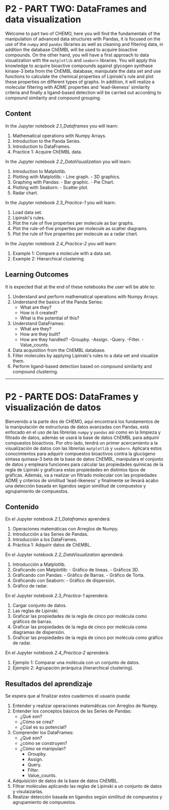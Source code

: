 # P2 - PART TWO: DataFrames and data visualization

Welcome to part two of CHEMO, here you will find the fundamentals of the manipulation of advanced data structures with Pandas, it is focused on the use of the `numpy` and `pandas` libraries as well as cleaning and filtering data, in addition the database ChEMBL will be used to acquire bioactive compounds. On the other hand, you will have a first approach to data visualization with the `matplotlib` and `seaborn` libraries. You will apply this knowledge to acquire bioactive compounds against glycogen synthase kinase-3 beta from the ChEMBL database, manipulate the data set and use functions to calculate the chemical properties of Lipinski's rule and plot these properties on different types of graphs. In addition, it will realize a molecular filtering with ADME properties and 'lead-likeness' similarity criteria and finally a ligand-based detection will be carried out according to compound similarity and compound grouping.


## Content

In the Jupyter notebook *2.1_Dataframes* you will learn:

1. Mathematical operations with Numpy Arrays.
2. Introduction to the Panda Series.
3. Introduction to DataFrames.
4. Practice 1: Acquire ChEMBL data.

In the Jupyter notebook *2.2_DataVisualization* you will learn:

1. Introduction to Matplotlib.
2. Plotting with Matplotlib:
        - Line graph.
        - 3D graphics.
3. Graphing with Pandas:
        - Bar graphic.
        - Pie Chart.
4. Plotting with Seaborn:
        - Scatter plot.
5. Radar chart.

In the Jupyter notebook *2.3_Practice-1* you will learn:

1. Load data set.
2. Lipinski's rules.
3. Plot the rule of five properties per molecule as bar graphs.
4. Plot the rule-of-five properties per molecule as scatter diagrams.
5. Plot the rule of five properties per molecule as a radar chart.

In the Jupyter notebook *2.4_Practice-2* you will learn:

1. Example 1: Compare a molecule with a data set.
2. Example 2: Hierarchical clustering.


## Learning Outcomes

It is expected that at the end of these notebooks the user will be able to:

1. Understand and perform mathematical operations with Numpy Arrays.
2. Understand the basics of the Panda Series:
    - What are they?
    - How is it created?
    - What is the potential of this?
3. Understand DataFrames:
    - What are they?
    - How are they built?
    - How are they handled?
        -Groupby.
        -Assign.
        -Query.
        -Filter.
        -Value_counts.
4. Data acquisition from the ChEMBL database.
5. Filter molecules by applying Lipinski's rules to a data set and visualize them.
6. Perform ligand-based detection based on compound similarity and compound clustering.        


*******************************************


# P2 - PARTE DOS: DataFrames y visualización de datos

Bienvenido a la parte dos de CHEMO, aquí encontrará los fundamentos de la manipulación de estructuras de datos avanzadas con Pandas, está enfocado en el uso de las librerías `numpy` y `pandas` así como en la limpieza y filtrado de datos, además se usará la base de datos ChEMBL para adquirir compuestos bioactivos. Por otro lado, tendrá un primer acercamiento a la visualización de datos con las librerías `matplotlib` y `seaborn`.
Aplicara estos conocimientos para adquirir compuestos bioactivos contra la glucógeno sintasa quinasa-3 beta de la base de datos ChEMBL, manipulara el conjunto de datos y empleara funciones para calcular las propiedades químicas de la regla de Lipinski y graficara estas propiedades en distintos tipos de gráficas. Además, va a realizar un filtrado molecular con las propiedades ADME y criterios de similitud 'lead-likeness' y finalmente se llevará acabo una detección basada en ligandos según similitud de compuestos y agrupamiento de compuestos.


## Contenido

En el Jupyter notebook *2.1_Dataframes* aprenderá:

1. Operaciones matemáticas con Arreglos de Numpy.
2. Introducción a las Series de Pandas.
3. Introducción a los DataFrames.
4. Práctica 1: Adquirir datos de ChEMBL.

En el Jupyter notebook *2.2_DataVisualization* aprenderá:

1. Introducción a Matplotlib.
2. Graficando con Matplotlib:
        - Gráfico de lineas.
        - Gráficos 3D.
3. Gráficando con Pandas:
        - Gráfico de Barras.
        - Gráfico de Torta.
4. Gráficando con Seaborn:
        - Gráfico de dispersión.
5. Gráfico de radar.

En el Jupyter notebook *2.3_Practica-1* aprenderá:

1. Cargar conjunto de datos.
2. Las reglas de Lipinski.
3. Graficar las propiedades de la regla de cinco por molécula como gráficos de barras.
4. Graficar las propiedades de la regla de cinco por molécula como diagramas de dispersión.
5. Graficar las propiedades de la regla de cinco por molécula como gráfico de radar.

En el Jupyter notebook *2.4_Practica-2* aprenderá:

1. Ejemplo 1: Comparar una molécula con un conjunto de datos.
2. Ejemplo 2: Agrupación jerárquica (hierarchical clustering).


## Resultados del aprendizaje

Se espera que al finalizar estos cuadernos el usuario pueda:

1. Entender y realizar operaciones matemáticas con Arreglos de Numpy.
2. Entender los conceptos básicos de las Series de Pandas:
    - ¿Qué son?
    - ¿Cómo se crea?
    - ¿Cúal es su potencial?
3. Comprender los DataFrames:
    - ¿Qué son?
    - ¿cómo se construyen?
    - ¿Cómo se manipulan?
        - Groupby.
        - Assign.
        - Query.
        - Filter.
        - Value_counts.
4. Adquisición de datos de la base de datos ChEMBL.
5. Filtrar moléculas aplicando las reglas de Lipinski a un conjunto de datos y visulaizarlas.
6. Realizar detección basada en ligandos según similitud de compuestos y agrupamiento de compuestos.

